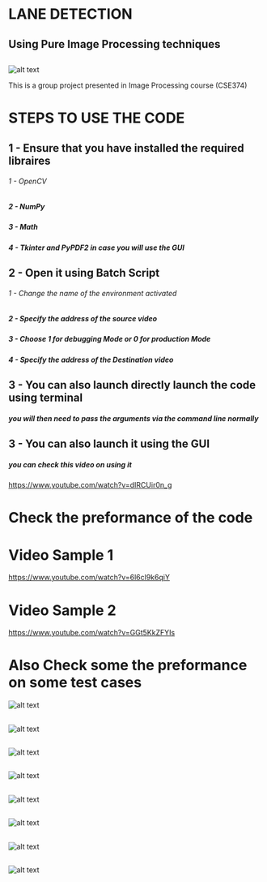 
# LANE DETECTION
## Using Pure Image Processing techniques

##
![alt text](https://github.com/HelalyJunior/ImageProcessing-LaneDetection/blob/main/COVER.png)

This is a group project presented in Image Processing course (CSE374)

# STEPS TO USE THE CODE

 ## 1 - Ensure that you have installed the required libraires
###### 1 - OpenCV
##### 2 - NumPy
##### 3 - Math
##### 4 - Tkinter and PyPDF2 in case you will use the GUI


 ## 2 - Open it using Batch Script 
###### 1 - Change the name of the environment activated
##### 2 - Specify the address of the source video
##### 3 - Choose 1 for debugging Mode or 0 for production Mode
##### 4 - Specify the address of the Destination video

## 3 - You can also launch directly launch the code using terminal

##### you will then need to pass the arguments via the command line normally


## 3 - You can also launch it using the GUI

##### you can check this video on using it 
https://www.youtube.com/watch?v=dIRCUir0n_g


# Check the preformance of the code 

# Video Sample 1 
https://www.youtube.com/watch?v=6l6cl9k6qiY

# Video Sample 2

https://www.youtube.com/watch?v=GGt5KkZFYIs

# Also Check some the preformance on some test cases

![alt text](https://github.com/HelalyJunior/ImageProcessing-LaneDetection/blob/main/Test_Cases/file1.jpg)
##
![alt text](https://github.com/HelalyJunior/ImageProcessing-LaneDetection/blob/main/Test_Cases/file2.jpg)
##
![alt text](https://github.com/HelalyJunior/ImageProcessing-LaneDetection/blob/main/Test_Cases/file3.jpg)
##
![alt text](https://github.com/HelalyJunior/ImageProcessing-LaneDetection/blob/main/Test_Cases/file4.jpg)
##
![alt text](https://github.com/HelalyJunior/ImageProcessing-LaneDetection/blob/main/Test_Cases/file5.jpg)
##
![alt text](https://github.com/HelalyJunior/ImageProcessing-LaneDetection/blob/main/Test_Cases/file6.jpg)
##
![alt text](https://github.com/HelalyJunior/ImageProcessing-LaneDetection/blob/main/Test_Cases/file7.jpg)
##
![alt text](https://github.com/HelalyJunior/ImageProcessing-LaneDetection/blob/main/Test_Cases/file8.jpg)
